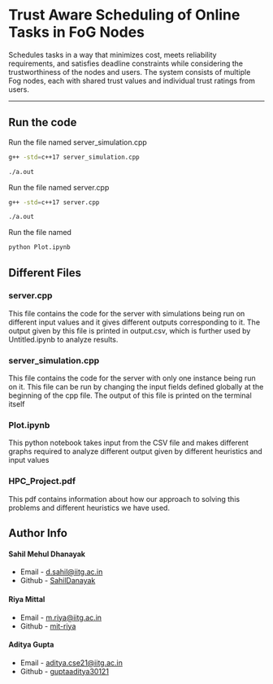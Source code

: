 # Trust Aware Scheduling of Online Tasks in FoG Nodes
Schedules tasks in a way that minimizes cost, meets reliability requirements, and satisfies deadline constraints while considering the trustworthiness of the nodes and users. The system consists of multiple Fog nodes, each with
shared trust values and individual trust ratings from users.

---

## Run the code
Run the file named server_simulation.cpp
```bash
g++ -std=c++17 server_simulation.cpp
```
```bash
./a.out
```

Run the file named server.cpp 
```bash
g++ -std=c++17 server.cpp
```
```bash
./a.out
```

Run the file named
```bash
python Plot.ipynb
```

## Different Files
### server.cpp
This file contains the code for the server with simulations being run on different input values and it gives different outputs corresponding to it. The output given by this file is printed in output.csv, which is further used by Untitled.ipynb to analyze results.
### server_simulation.cpp
This file contains the code for the server with only one instance being run on it. This file can be run by changing the input fields defined globally at the beginning of the cpp file. The output of this file is printed on the terminal itself
### Plot.ipynb
This python notebook takes input from the CSV file and makes different graphs required to analyze different output given by different heuristics and input values
### HPC_Project.pdf
This pdf contains information about how our approach to solving this problems and different heuristics we have used.

## Author Info

#### Sahil Mehul Dhanayak

- Email - [d.sahil@iitg.ac.in](mailto:d.sahil@iitg.ac.in)
- Github - [SahilDanayak](https://github.com/SahilDanayak)

#### Riya Mittal

- Email - [m.riya@iitg.ac.in](mailto:m.riya@iitg.ac.in)
- Github - [mit-riya](https://github.com/mit-riya)

#### Aditya Gupta

- Email - [aditya.cse21@iitg.ac.in](mailto:aditya.cse21@iitg.ac.in)
- Github - [guptaaditya30121](https://github.com/guptaaditya30121)


